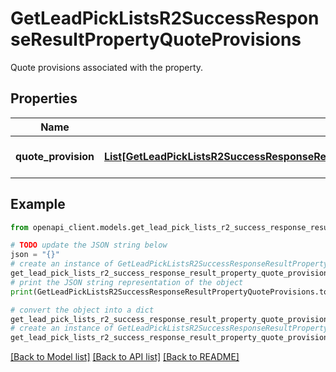 # GetLeadPickListsR2SuccessResponseResultPropertyQuoteProvisions

Quote provisions associated with the property.

## Properties

Name | Type | Description | Notes
------------ | ------------- | ------------- | -------------
**quote_provision** | [**List[GetLeadPickListsR2SuccessResponseResultPropertyQuoteProvisionsQuoteProvisionInner]**](GetLeadPickListsR2SuccessResponseResultPropertyQuoteProvisionsQuoteProvisionInner.md) | A list of quote provisions. | [optional] 

## Example

```python
from openapi_client.models.get_lead_pick_lists_r2_success_response_result_property_quote_provisions import GetLeadPickListsR2SuccessResponseResultPropertyQuoteProvisions

# TODO update the JSON string below
json = "{}"
# create an instance of GetLeadPickListsR2SuccessResponseResultPropertyQuoteProvisions from a JSON string
get_lead_pick_lists_r2_success_response_result_property_quote_provisions_instance = GetLeadPickListsR2SuccessResponseResultPropertyQuoteProvisions.from_json(json)
# print the JSON string representation of the object
print(GetLeadPickListsR2SuccessResponseResultPropertyQuoteProvisions.to_json())

# convert the object into a dict
get_lead_pick_lists_r2_success_response_result_property_quote_provisions_dict = get_lead_pick_lists_r2_success_response_result_property_quote_provisions_instance.to_dict()
# create an instance of GetLeadPickListsR2SuccessResponseResultPropertyQuoteProvisions from a dict
get_lead_pick_lists_r2_success_response_result_property_quote_provisions_from_dict = GetLeadPickListsR2SuccessResponseResultPropertyQuoteProvisions.from_dict(get_lead_pick_lists_r2_success_response_result_property_quote_provisions_dict)
```
[[Back to Model list]](../README.md#documentation-for-models) [[Back to API list]](../README.md#documentation-for-api-endpoints) [[Back to README]](../README.md)


